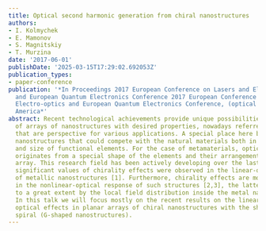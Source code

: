 ```yaml
---
title: Optical second harmonic generation from chiral nanostructures
authors:
- I. Kolmychek
- E. Mamonov
- S. Magnitskiy
- T. Murzina
date: '2017-06-01'
publishDate: '2025-03-15T17:29:02.692053Z'
publication_types:
- paper-conference
publication: '*In Proceedings 2017 European Conference on Lasers and Electro-optics
  and European Quantum Electronics Conference 2017 European Conference on Lasers and
  Electro-optics and European Quantum Electronics Conference, (optical Society of
  America*'
abstract: Recent technological achievements provide unique possibilities for the composition
  of arrays of nanostructures with desired properties, nowadays referred to as metamaterials,
  that are perspective for various applications. A special place here belongs to chiral
  nanostructures that could compete with the natural materials both in efficiency
  and size of functional elements. For the case of metamaterials, optical activity
  originates from a special shape of the elements and their arrangement within an
  array. This research field has been actively developing over the last years and
  significant values of chirality effects were observed in the linear-optical response
  of metallic nanostructures [1]. Furthermore, chirality effects are more pronounced
  in the nonlinear-optical response of such structures [2,3], the latter being governed
  to a great extent by the local field distribution inside the metal nanostructures.
  In this talk we will focus mostly on the recent results on the linear and nonlinear
  optical effects in planar arrays of chiral nanostructures with the shape of a flat
  spiral (G-shaped nanostructures).
---
```

